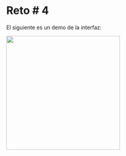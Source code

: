 # Reto # 4

El siguiente es un demo de la interfaz:

<img src="https://github.com/AriMangata/reto3/blob/main/chat/Aplicaci%C3%B3n-Chat-Google-Chrome-2022-12-01-22-00-30_Trim.gif" width="300" />
